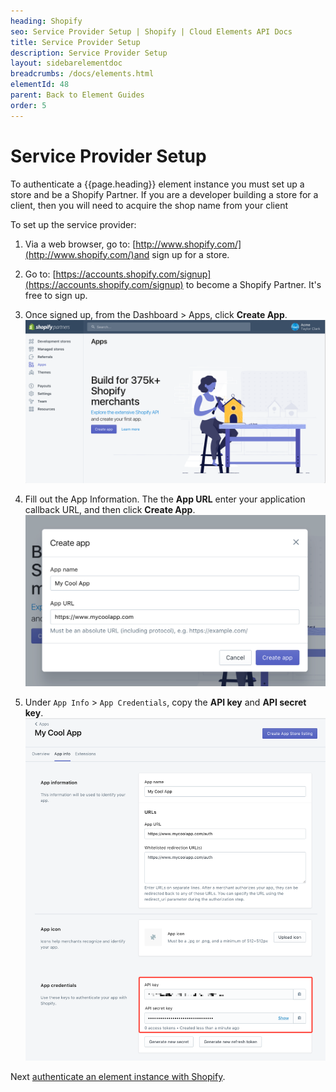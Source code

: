```yaml
---
heading: Shopify
seo: Service Provider Setup | Shopify | Cloud Elements API Docs
title: Service Provider Setup
description: Service Provider Setup
layout: sidebarelementdoc
breadcrumbs: /docs/elements.html
elementId: 48
parent: Back to Element Guides
order: 5
---
```


# Service Provider Setup

To authenticate a {{page.heading}} element instance you must set up a store and be a Shopify Partner. If you are a developer building a store for a client, then you will need to acquire the shop name from your client

To set up the service provider:

1. Via a web browser, go to: [http://www.shopify.com/](http://www.shopify.com/)and sign up for a store.
2. Go to: [https://accounts.shopify.com/signup](https://accounts.shopify.com/signup) to become a Shopify Partner.  It's free to sign up.
1. Once signed up, from the Dashboard > Apps, click **Create App**.
![Shopify Connected App step 1](img/shopify-api-1.png)

2. Fill out the App Information.  The the **App URL** enter your application callback URL, and then click **Create App**.
![Shopify Connected App step 2](img/shopify-api-2.png)

3. Under `App Info` > `App Credentials`, copy the **API key** and **API secret key**.
![Shopify Connected App step 3](img/shopify-api-3.png)

Next [authenticate an element instance with Shopify](authenticate.html).
